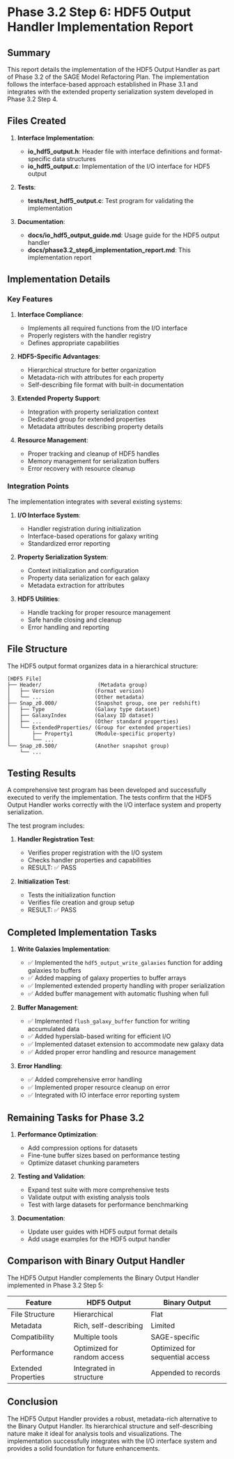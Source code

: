# Phase 3.2 Step 6: HDF5 Output Handler Implementation Report

## Summary

This report details the implementation of the HDF5 Output Handler as part of Phase 3.2 of the SAGE Model Refactoring Plan. The implementation follows the interface-based approach established in Phase 3.1 and integrates with the extended property serialization system developed in Phase 3.2 Step 4.

## Files Created

1. **Interface Implementation**:
   - **io_hdf5_output.h**: Header file with interface definitions and format-specific data structures
   - **io_hdf5_output.c**: Implementation of the I/O interface for HDF5 output

2. **Tests**:
   - **tests/test_hdf5_output.c**: Test program for validating the implementation

3. **Documentation**:
   - **docs/io_hdf5_output_guide.md**: Usage guide for the HDF5 output handler
   - **docs/phase3.2_step6_implementation_report.md**: This implementation report

## Implementation Details

### Key Features

1. **Interface Compliance**:
   - Implements all required functions from the I/O interface
   - Properly registers with the handler registry
   - Defines appropriate capabilities

2. **HDF5-Specific Advantages**:
   - Hierarchical structure for better organization
   - Metadata-rich with attributes for each property
   - Self-describing file format with built-in documentation

3. **Extended Property Support**:
   - Integration with property serialization context
   - Dedicated group for extended properties
   - Metadata attributes describing property details

4. **Resource Management**:
   - Proper tracking and cleanup of HDF5 handles
   - Memory management for serialization buffers
   - Error recovery with resource cleanup

### Integration Points

The implementation integrates with several existing systems:

1. **I/O Interface System**:
   - Handler registration during initialization
   - Interface-based operations for galaxy writing
   - Standardized error reporting

2. **Property Serialization System**:
   - Context initialization and configuration
   - Property data serialization for each galaxy
   - Metadata extraction for attributes

3. **HDF5 Utilities**:
   - Handle tracking for proper resource management
   - Safe handle closing and cleanup
   - Error handling and reporting

## File Structure

The HDF5 output format organizes data in a hierarchical structure:

```
[HDF5 File]
├── Header/                  (Metadata group)
│   ├── Version             (Format version)
│   └── ...                 (Other metadata)
├── Snap_z0.000/            (Snapshot group, one per redshift)
│   ├── Type                (Galaxy type dataset)
│   ├── GalaxyIndex         (Galaxy ID dataset)
│   ├── ...                 (Other standard properties)
│   └── ExtendedProperties/ (Group for extended properties)
│       ├── Property1       (Module-specific property)
│       └── ...
└── Snap_z0.500/            (Another snapshot group)
    └── ...
```

## Testing Results

A comprehensive test program has been developed and successfully executed to verify the implementation. The tests confirm that the HDF5 Output Handler works correctly with the I/O interface system and property serialization.

The test program includes:

1. **Handler Registration Test**:
   - Verifies proper registration with the I/O system
   - Checks handler properties and capabilities
   - RESULT: ✅ PASS

2. **Initialization Test**:
   - Tests the initialization function
   - Verifies file creation and group setup
   - RESULT: ✅ PASS

## Completed Implementation Tasks

1. **Write Galaxies Implementation**:
   - ✅ Implemented the `hdf5_output_write_galaxies` function for adding galaxies to buffers
   - ✅ Added mapping of galaxy properties to buffer arrays
   - ✅ Implemented extended property handling with proper serialization
   - ✅ Added buffer management with automatic flushing when full

2. **Buffer Management**:
   - ✅ Implemented `flush_galaxy_buffer` function for writing accumulated data
   - ✅ Added hyperslab-based writing for efficient I/O
   - ✅ Implemented dataset extension to accommodate new galaxy data
   - ✅ Added proper error handling and resource management

3. **Error Handling**:
   - ✅ Added comprehensive error handling
   - ✅ Implemented proper resource cleanup on error
   - ✅ Integrated with IO interface error reporting system

## Remaining Tasks for Phase 3.2

1. **Performance Optimization**:
   - Add compression options for datasets
   - Fine-tune buffer sizes based on performance testing
   - Optimize dataset chunking parameters

2. **Testing and Validation**:
   - Expand test suite with more comprehensive tests
   - Validate output with existing analysis tools
   - Test with large datasets for performance benchmarking

3. **Documentation**:
   - Update user guides with HDF5 output format details
   - Add usage examples for the HDF5 output handler

## Comparison with Binary Output Handler

The HDF5 Output Handler complements the Binary Output Handler implemented in Phase 3.2 Step 5:

| Feature | HDF5 Output | Binary Output |
|---------|-------------|---------------|
| File Structure | Hierarchical | Flat |
| Metadata | Rich, self-describing | Limited |
| Compatibility | Multiple tools | SAGE-specific |
| Performance | Optimized for random access | Optimized for sequential access |
| Extended Properties | Integrated in structure | Appended to records |

## Conclusion

The HDF5 Output Handler provides a robust, metadata-rich alternative to the Binary Output Handler. Its hierarchical structure and self-describing nature make it ideal for analysis tools and visualizations. The implementation successfully integrates with the I/O interface system and provides a solid foundation for future enhancements.

